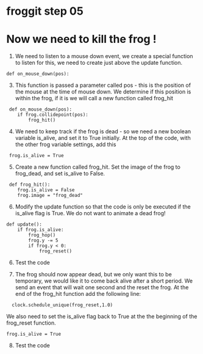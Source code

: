 # froggit step 05

# Now we need to kill the frog !
  
1. We need to listen to a mouse down event, we create a special function to listen for this, we need to create just above the update function.    

```
def on_mouse_down(pos):
```

3. This function is passed a parameter called pos - this is the position of the mouse at the time of mouse down. We determine if this position is within the frog, if it is we will call a new function called frog_hit
``` 
 def on_mouse_down(pos):
    if frog.collidepoint(pos):
        frog_hit()
```
4. We need to keep track if the frog is dead - so we need a new boolean variable is_alive, and set it to True initially. At the top of the code, with the other frog variable settings, add this   
```
 frog.is_alive = True  
```
5. Create a new function called frog_hit. Set the image of the frog to frog_dead, and set is_alive to False.  
```
 def frog_hit():  
    frog.is_alive = False
    frog.image = "frog_dead"
```
6. Modify the update function so that the code is only be executed if the is_alive flag is True.
We do not want to animate a dead frog!
```
def update():
    if frog.is_alive:
        frog_hop()
        frog.y -= 5
        if frog.y < 0:
            frog_reset()

```
 6. Test the code

 7. The frog should now appear dead, but we only want this to be temporary, we would like it to come back alive after a short period. We send an event that will wait one second and the reset the frog. At the end of  the frog_hit function add the following line:
```
  clock.schedule_unique(frog_reset,1.0)
```
We also need to set the is_alive flag back to True at the the beginning of the frog_reset function.  
```
frog.is_alive = True
```
8. Test the code





